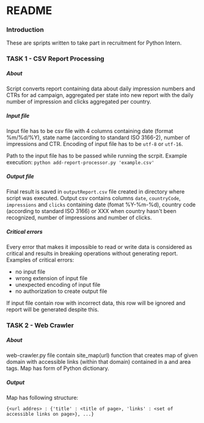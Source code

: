 
# README

### Introduction

These are spripts written to take part in recruitment for Python Intern.

### TASK 1 - CSV Report Processing

##### About
Script converts report containing data about daily impression numbers and CTRs for ad campaign, aggregated per state into new report with the daily number of impression and clicks aggregated per country.
##### Input file
Input file has to be csv file with 4 columns containing date (format %m/%d/%Y), state name (according to standard ISO 3166-2), number of impressions and CTR. Encoding of input file has to be `utf-8` or `utf-16`.

Path to the input file has to be passed while running the scrpit. 
Example execution:
`python add-report-processor.py 'example.csv'`
##### Output file
Final result is saved in `outputReport.csv` file created in directory where script was executed. Output csv contains columns `date`, `countryCode`, `impressions` and `clicks` containing date (fomat %Y-%m-%d), country code (according to standard ISO 3166) or XXX when country hasn't been recognized, number of impressions and number of clicks.
##### Critical errors
Every error that makes it impossible to read or write data is considered as critical and results in breaking operations without generating report. Examples of critical errors:
- no input file
- wrong extension of input file
- unexpected encoding of input file
- no authorization to create output file

If input file contain row with incorrect data, this row will be ignored and report will be generated despite this.

### TASK 2 - Web Crawler 

##### About
web-crawler.py file contain site_map(url) function that creates map of given domain with accessible links (within that domain) contained in a and area tags. Map has form of Python dictionary.
##### Output 
Map has following structure:
```
{<url addres> : {'title' : <title of page>, 'links' : <set of accessible links on page>}, ...}
```


```python

```
